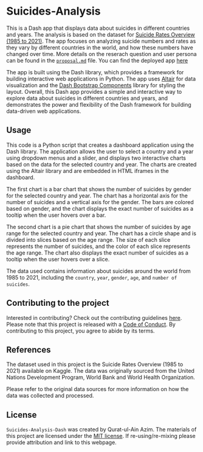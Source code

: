 # Suicides-Analysis

This is a Dash app that displays data about suicides in different countries and years. The analysis is based on the dataset for [Suicide Rates Overview (1985 to 2021)](https://www.kaggle.com/datasets/omkargowda/suicide-rates-overview-1985-to-2021). The app focuses on analyzing suicide numbers and rates as they vary by different countries in the world, and how these numbers have changed over time. More details on the reserach question and user persona can be found in the [`proposal.md`](https://github.com/UBC-MDS/suicide_indicator_r/blob/main/proposal.md) file. You can find the deployed app [here](https://suicides-analysis.onrender.com/)

The app is built using the Dash library, which provides a framework for building interactive web applications in Python. The app uses [Altair](https://altair-viz.github.io/) for data visualization and the [Dash Bootstrap Components](https://dash-bootstrap-components.opensource.faculty.ai/) library for styling the layout. Overall, this Dash app provides a simple and interactive way to explore data about suicides in different countries and years, and demonstrates the power and flexibility of the Dash framework for building data-driven web applications.

## Usage

This code is a Python script that creates a dashboard application using the Dash library. The application allows the user to select a country and a year using dropdown menus and a slider, and displays two interactive charts based on the data for the selected country and year. The charts are created using the Altair library and are embedded in HTML iframes in the dashboard.

The first chart is a bar chart that shows the number of suicides by gender for the selected country and year. The chart has a horizontal axis for the number of suicides and a vertical axis for the gender. The bars are colored based on gender, and the chart displays the exact number of suicides as a tooltip when the user hovers over a bar.

The second chart is a pie chart that shows the number of suicides by age range for the selected country and year. The chart has a circle shape and is divided into slices based on the age range. The size of each slice represents the number of suicides, and the color of each slice represents the age range. The chart also displays the exact number of suicides as a tooltip when the user hovers over a slice.

The data used contains information about suicides around the world from 1985 to 2021, including the `country`, `year`, `gender`, `age`, and `number of suicides`.

## Contributing to the project

Interested in contributing? Check out the contributing guidelines [here](https://github.com/qurat-azim/Suicides-Analysis-Dash/blob/main/CONTRIBUTING.md). Please note that this project is released with a [Code of Conduct](https://github.com/qurat-azim/Suicides-Analysis-Dash/blob/main/CODE_OF_CONDUCT.md). By contributing to this project, you agree to abide by its terms.

## References

The dataset used in this project is the Suicide Rates Overview (1985 to 2021) available on Kaggle. The data was originally sourced from the United Nations Development Program, World Bank and World Health Organization.

Please refer to the original data sources for more information on how the data was collected and processed.

## License

`Suicides-Analysis-Dash` was created by Qurat-ul-Ain Azim. The materials of this project are licensed under the [MIT license](https://github.com/qurat-azim/Suicides-Analysis-Dash/blob/main/LICENSE). If re-using/re-mixing please provide attribution and link to this webpage.
